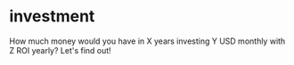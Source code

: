 # investment
How much money would you have in X years investing Y USD monthly with Z ROI yearly? Let's find out!
